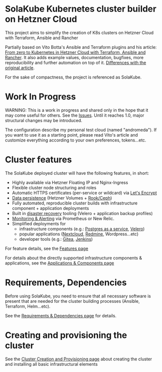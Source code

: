 # SolaKube Kubernetes cluster builder on Hetzner Cloud 

This project aims to simplify the creation of K8s clusters on Hetzner Cloud with Terraform, Ansible and Rancher 

Partially based on Vito Botta's Ansible and Terraform plugins and his article: [From zero to Kubernetes in Hetzner Cloud with Terraform, Ansible and Rancher](https://vitobotta.com/2019/10/14/kubernetes-hetzner-cloud-terraform-ansible-rancher/). It also adds example values, documentation, bugfixes, more reproducibility and further automation on top of it. [Differences with the original article](docs/differences-original-article.md).

For the sake of compactness, the project is referenced as SolaKube.

# Work In Progress
 
WARNING: This is a work in progress and shared only in the hope that it may come useful for others. See the [Issues](https://github.com/asoltesz/hetzner-k8s-builder/issues). Until it reaches 1.0, major structural changes may be introduced.

The configuration describe my personal test cloud (named "andromeda"). If you want to use it as a starting point, please read Vito's article and customize everything according to your own preferences, tokens...etc.

# Cluster features

The SolaKube deployed cluster will have the following features, in short:
- Highly available via Hetzner Floating IP and Nginx-Ingress
- Flexible cluster node structuring and roles
- Automatic HTTPS certificates (per-service or wildcard) via [Let's Encrypt](docs/certificate-management.md) 
- [Data persistence](docs/persistent-volumes.md) (Hetzner Volumes + [Rook/Ceph](docs/rook.md))
- Fully automated, reproducible cluster builds with infrastructure component + application deployments
- Built in [disaster recovery](docs/disaster-recovery.md) tooling (Velero + application backup profiles)
- [Monitoring & Alerting](docs/monitoring.md) via Prometheus or New Relic.
- Simplified deployments for
  - infrastructure components (e.g.: [Postgres as a service](docs/postgres.md), [Velero](docs/velero-backups.md))
  - popular applications ([Nextcloud](docs/nextcloud.md), [Redmine](docs/redmine.md), Wordpress...etc)
  - developer tools (e.g.: [Gitea](docs/gitea.md), [Jenkins](docs/jenkins.md))

For feature details, see the [Features page](docs/features.md)

For details about the directly supported infrastructure components & applications, see the [Applications & Components page](docs/applications.md)

# Requirements, Dependencies
 
Before using SolaKube, you need to ensure that all necessary software is present that are needed for the cluster building processes (Ansible, Terraform, Helm...etc).

See the [Requirements & Dependencies page](docs/dependencies.md) for details.

# Creating and provisioning the cluster

See the [Cluster Creation and Provisioning page](docs/create-provision-cluster.md) about creating the cluster and installing all basic infrastructural elements
